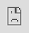 ```yaml
---
new: false
updated: false
layout: templates/new/help/post-new.html
title: How to Use Helperbird with Family Sharing on iOS
description:
  This guide walks you through the steps for installing and setting up the Helperbird extension or
  iOS app using Family Sharing. It also includes instructions on turning off Screen Time
  restrictions during installation and re-enabling them afterward.
keywords:
  Dyslexia software, Reading Mode for Google Chrome, Voice typing for chrome, Text to speech for
  chrome, text reader, Immersive Reader, dyslexia fonts, accessibility software, dyslexia software,
  Helperbird for Edge, Helperbird for Firefox, Helperbird for Chrome, Opendyslexic for Chrome,
  OpenDyslexic
url: help/family-sharing-helperbird-installation-guide/
permalink: help/family-sharing-helperbird-installation-guide/
name: Robert James
headerTags:
  [
    { tag: 'turn-off-screen-time-restrictions', title: 'Turn off Screen Time Restrictions' },
    { tag: 'download-and-install-helperbird', title: 'Download and Install Helperbird' },
    { tag: 'enable-helperbird-and-restore-screen-time', title: 'Enable Helperbird and Restore Screen Time' }
  ]
tags:
  - iOS
  - helpguides
  - iOSHelpGuides
img: assets/images2/uploads/add-a-heading.png
date: 2023-09-10
youtubeId: vwT8SAJfU3E
cardTitle: Family Sharing
featureDescription:
  This guide walks you through the steps for installing and setting up the Helperbird extension or
  iOS app using Family Sharing.
footer: true
header: true
---
```


Setting up Helperbird for your child using Family Sharing is straightforward. You'll need to temporarily turn off Screen Time restrictions, install the app, and then turn those restrictions back on. Here's how to do it.

---

## Step 1: Turn off Screen Time Restrictions

Open the **Settings** app on your child's iOS device. Scroll down and tap **Screen Time**. If you've set a Screen Time Passcode, enter it now. Tap **Content & Privacy Restrictions**, then toggle the switch to turn it **off**. This temporarily removes restrictions so you can install Helperbird.



---

## Step 2: Download and Install Helperbird

Open the **App Store** on your child's device and tap the search icon at the bottom. Type "Helperbird" in the search bar and tap **Search**. Find the Helperbird app (look for the blue bird icon) and tap **Get**. You may need to enter your Apple ID password or use Touch ID/Face ID to confirm the download. Wait for the app to finish installing.


---

## Step 3: Enable Helperbird and Restore Screen Time

Once installed, go back to the **Settings** app and scroll down to find **Helperbird**. Tap on it and make sure all options under **Allow Helperbird to Access** are toggled on. 

Now it's time to turn Screen Time back on. Go to **Settings > Screen Time**, enter your passcode, then tap **Content & Privacy Restrictions** and toggle the switch back **on**. Your child can now use Helperbird with your Screen Time settings restored.


**Tip:** Make sure to test Helperbird with your child after setup to ensure all features are working properly while Screen Time is active!

---

## Video Tutorial

{% if youtubeId %}
<div class="aspect-w-16 aspect-h-9 mt-12 mb-12">
<iframe
  style="position: absolute; top: 0; left: 0; width: 100%; height: 100%"
  src="https://www.youtube-nocookie.com/embed/{{youtubeId}}"
  title="YouTube video player"
  frameborder="0"
  allow="accelerometer; autoplay; clipboard-write; encrypted-media; gyroscope; picture-in-picture; web-share"
  allowfullscreen
></iframe>
</div>
{% else %}
Coming soon
{% endif %}

---

## Need Additional Help?

If you run into any issues setting up Helperbird with Family Sharing, our support team is here to help! Visit our [Help Center](https://helperbird.com/help/) or reach out to our [Helperbird support team](https://www.helperbird.com/support) directly.